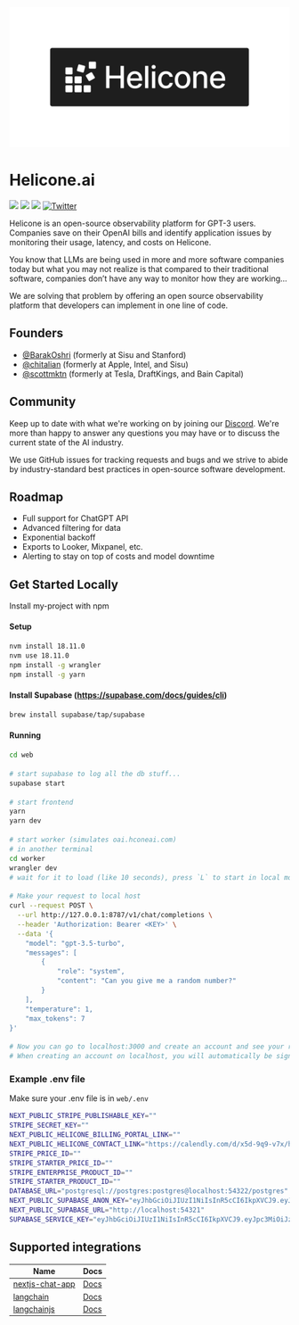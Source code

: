 ![Helicone Logo](https://github.com/Helicone/helicone/blob/main/web/public/assets/logos/logo-black.png)

# Helicone.ai 
 
[![](https://img.shields.io/badge/Visit%20Us-Helicone.ai-brightgreen)](https://helicone.ai)
[![](https://img.shields.io/badge/View%20Documentation-Docs-yellow)](https://docs.helicone.ai/)
[![](https://img.shields.io/badge/Join%20our%20community-Discord-blue)](https://discord.gg/zsSTcH2qhG)
[![Twitter](https://img.shields.io/twitter/follow/Helicone_ai?style=social)](https://twitter.com/helicone_ai)

Helicone is an open-source observability platform for GPT-3 users. Companies save on their OpenAI bills and identify application issues by monitoring their usage, latency, and costs on Helicone.

You know that LLMs are being used in more and more software companies today but what you may not realize is that compared to their traditional software, companies don’t have any way to monitor how they are working…
 
We are solving that problem by offering an open source observability platform that developers can implement in one line of code.

## Founders

- [@BarakOshri](https://www.github.com/BarakOshri) (formerly at Sisu and Stanford)
- [@chitalian](https://www.github.com/chitalian) (formerly at Apple, Intel, and Sisu)
- [@scottmktn](https://www.github.com/scottmktn) (formerly at Tesla, DraftKings, and Bain Capital)

## Community

Keep up to date with what we're working on by joining our [Discord](https://discord.gg/zsSTcH2qhG). We're more than happy to answer any questions you may have or to discuss the current state of the AI industry.
 
We use GitHub issues for tracking requests and bugs and we strive to abide by industry-standard best practices in open-source software development.

## Roadmap

- Full support for ChatGPT API
- Advanced filtering for data
- Exponential backoff
- Exports to Looker, Mixpanel, etc.
- Alerting to stay on top of costs and model downtime

## Get Started Locally

Install my-project with npm

#### Setup

```bash
nvm install 18.11.0
nvm use 18.11.0
npm install -g wrangler
npm install -g yarn
```

#### Install Supabase (https://supabase.com/docs/guides/cli)

```bash
brew install supabase/tap/supabase
```

#### Running

```bash
cd web

# start supabase to log all the db stuff...
supabase start

# start frontend
yarn
yarn dev

# start worker (simulates oai.hconeai.com)
# in another terminal
cd worker
wrangler dev
# wait for it to load (like 10 seconds), press `L` to start in local mode

# Make your request to local host
curl --request POST \
  --url http://127.0.0.1:8787/v1/chat/completions \
  --header 'Authorization: Bearer <KEY>' \
  --data '{
	"model": "gpt-3.5-turbo",
	"messages": [
		{
			"role": "system",
			"content": "Can you give me a random number?"
		}
	],
	"temperature": 1,
	"max_tokens": 7
}'

# Now you can go to localhost:3000 and create an account and see your request.
# When creating an account on localhost, you will automatically be signed in.
```

### Example .env file

Make sure your .env file is in `web/.env`

```bash
NEXT_PUBLIC_STRIPE_PUBLISHABLE_KEY=""
STRIPE_SECRET_KEY=""
NEXT_PUBLIC_HELICONE_BILLING_PORTAL_LINK=""
NEXT_PUBLIC_HELICONE_CONTACT_LINK="https://calendly.com/d/x5d-9q9-v7x/helicone-discovery-call"
STRIPE_PRICE_ID=""
STRIPE_STARTER_PRICE_ID=""
STRIPE_ENTERPRISE_PRODUCT_ID=""
STRIPE_STARTER_PRODUCT_ID=""
DATABASE_URL="postgresql://postgres:postgres@localhost:54322/postgres"
NEXT_PUBLIC_SUPABASE_ANON_KEY="eyJhbGciOiJIUzI1NiIsInR5cCI6IkpXVCJ9.eyJpc3MiOiJzdXBhYmFzZS1kZW1vIiwicm9sZSI6ImFub24iLCJleHAiOjE5ODM4MTI5OTZ9.CRXP1A7WOeoJeXxjNni43kdQwgnWNReilDMblYTn_I0"
NEXT_PUBLIC_SUPABASE_URL="http://localhost:54321"
SUPABASE_SERVICE_KEY="eyJhbGciOiJIUzI1NiIsInR5cCI6IkpXVCJ9.eyJpc3MiOiJzdXBhYmFzZS1kZW1vIiwicm9sZSI6InNlcnZpY2Vfcm9sZSIsImV4cCI6MTk4MzgxMjk5Nn0.EGIM96RAZx35lJzdJsyH-qQwv8Hdp7fsn3W0YpN81IU"
```


## Supported integrations

| Name | Docs |
|-|-|
| [nextjs-chat-app](https://github.com/enricoros/nextjs-chatgpt-app) | [Docs](https://github.com/enricoros/nextjs-chatgpt-app/issues/32) |
| [langchain](https://github.com/hwchase17/langchain) | [Docs](https://python.langchain.com/en/latest/ecosystem/helicone.html?highlight=helicone) |
| [langchainjs](https://github.com/hwchase17/langchainjs) | [Docs](https://js.langchain.com/docs/ecosystem/helicone) |



